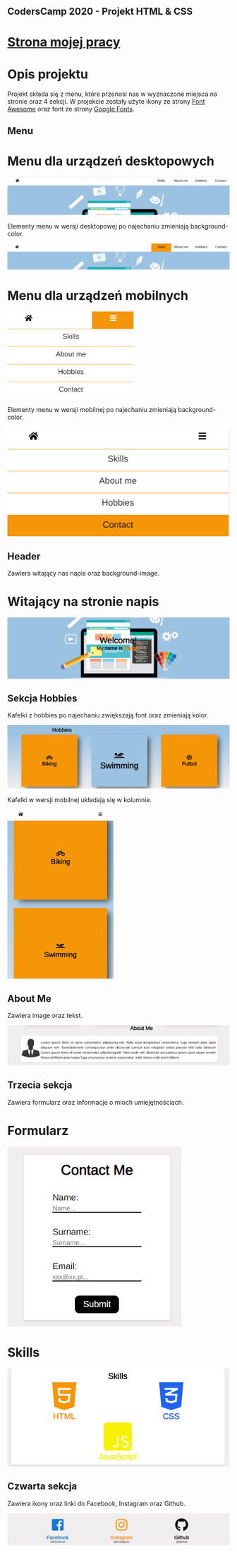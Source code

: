 ## CodersCamp 2020 - Projekt HTML & CSS

# [Strona mojej pracy](https://kacperzolkiewski.github.io/CodersCamp2020.Project.HTML-CSS.BusinessCard/)

# Opis projektu

Projekt składa się z menu, które przenosi nas w wyznaczone miejsca na stronie oraz 4 sekcji. W projekcie zostały użyte ikony ze strony [Font Awesome](https://fontawesome.com/) oraz font ze strony [Google Fonts](https://fonts.google.com/).


## Menu

# Menu dla urządzeń desktopowych 

![Menu w  wersji desktopowej](images/1.png)

Elementy menu w  wersji desktopowej po najechaniu zmieniają background-color.

![Menu w  wersji desktopowej](images/11.png)

# Menu dla urządzeń mobilnych

![Menu w  wersji mobilnej](images/7.png)

Elementy menu w wersji mobilnej po najechaniu zmieniają background-color.

![Menu w  wersji mobilnej](images/6.png)

## Header
Zawiera witający nas napis oraz background-image.

# Witający na stronie napis

![Welcome](images/10.png)

## Sekcja Hobbies
Kafelki z hobbies po najechaniu zwiększają font oraz zmieniają kolor.

![Hobbies](images/3.png)

Kafelki w wersji mobilnej układają się w kolumnie.

![Hobbies](images/12.png)

## About Me
Zawiera image oraz tekst.

![About Me](images/4.png)

## Trzecia sekcja
Zawiera formularz oraz informacje o mioch umiejętnościach.

# Formularz

![Formularz](images/9.png)

# Skills

![Skills](images/5.png)

## Czwarta sekcja
Zawiera ikony oraz linki do Facebook, Instagram oraz Github.

![Icons](images/8.png)
